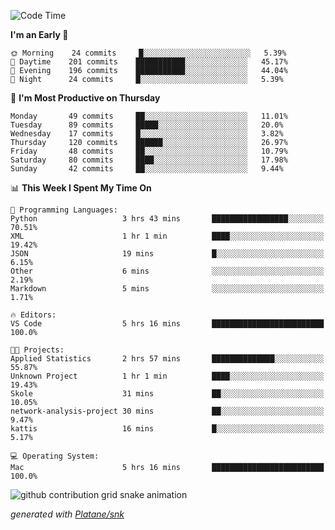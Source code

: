 <!--START_SECTION:waka-->
![Code Time](http://img.shields.io/badge/Code%20Time-227%20hrs%2055%20mins-blue)

**I'm an Early 🐤** 

```text
🌞 Morning    24 commits     █░░░░░░░░░░░░░░░░░░░░░░░░   5.39% 
🌆 Daytime    201 commits    ███████████░░░░░░░░░░░░░░   45.17% 
🌃 Evening    196 commits    ███████████░░░░░░░░░░░░░░   44.04% 
🌙 Night      24 commits     █░░░░░░░░░░░░░░░░░░░░░░░░   5.39%

```
📅 **I'm Most Productive on Thursday** 

```text
Monday       49 commits     ██░░░░░░░░░░░░░░░░░░░░░░░   11.01% 
Tuesday      89 commits     █████░░░░░░░░░░░░░░░░░░░░   20.0% 
Wednesday    17 commits     █░░░░░░░░░░░░░░░░░░░░░░░░   3.82% 
Thursday     120 commits    ██████░░░░░░░░░░░░░░░░░░░   26.97% 
Friday       48 commits     ██░░░░░░░░░░░░░░░░░░░░░░░   10.79% 
Saturday     80 commits     ████░░░░░░░░░░░░░░░░░░░░░   17.98% 
Sunday       42 commits     ██░░░░░░░░░░░░░░░░░░░░░░░   9.44%

```


📊 **This Week I Spent My Time On** 

```text
💬 Programming Languages: 
Python                   3 hrs 43 mins       █████████████████░░░░░░░░   70.51% 
XML                      1 hr 1 min          ████░░░░░░░░░░░░░░░░░░░░░   19.42% 
JSON                     19 mins             █░░░░░░░░░░░░░░░░░░░░░░░░   6.15% 
Other                    6 mins              ░░░░░░░░░░░░░░░░░░░░░░░░░   2.19% 
Markdown                 5 mins              ░░░░░░░░░░░░░░░░░░░░░░░░░   1.71%

🔥 Editors: 
VS Code                  5 hrs 16 mins       █████████████████████████   100.0%

🐱‍💻 Projects: 
Applied Statistics       2 hrs 57 mins       ██████████████░░░░░░░░░░░   55.87% 
Unknown Project          1 hr 1 min          ████░░░░░░░░░░░░░░░░░░░░░   19.43% 
Skole                    31 mins             ██░░░░░░░░░░░░░░░░░░░░░░░   10.05% 
network-analysis-project 30 mins             ██░░░░░░░░░░░░░░░░░░░░░░░   9.47% 
kattis                   16 mins             █░░░░░░░░░░░░░░░░░░░░░░░░   5.17%

💻 Operating System: 
Mac                      5 hrs 16 mins       █████████████████████████   100.0%

```


<!--END_SECTION:waka-->


<!--Snake Game-->
![github contribution grid snake animation](https://raw.githubusercontent.com/viggo-gascou/viggo-gascou/output/github-contribution-grid-snake.svg)

_generated with [Platane/snk](https://github.com/Platane/snk)_
<!--Snake Game-->

